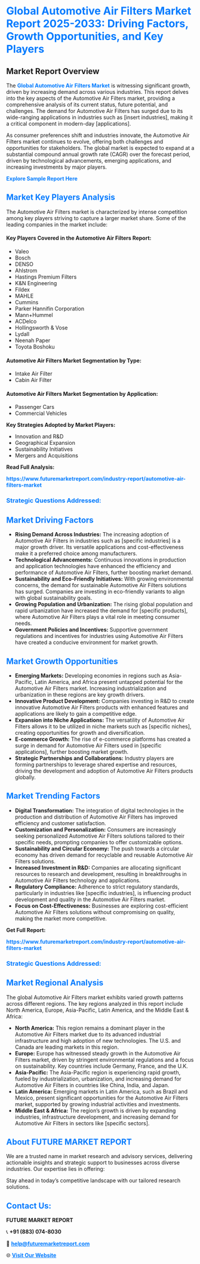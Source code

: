 <h1 style="color: #007BFF;">Global Automotive Air Filters Market Report 2025-2033: Driving Factors, Growth Opportunities, and Key Players</h1>

<section id="overview">
<h2>Market Report Overview</h2>
<p>The <a href="https://www.futuremarketreport.com/industry-report/automotive-air-filters-market" style="color: #007BFF; text-decoration: none;"><strong>Global Automotive Air Filters Market</strong></a> is witnessing significant growth, driven by increasing demand across various industries. This report delves into the key aspects of the Automotive Air Filters market, providing a comprehensive analysis of its current status, future potential, and challenges. The demand for Automotive Air Filters has surged due to its wide-ranging applications in industries such as [insert industries], making it a critical component in modern-day [applications].</p>
<p>As consumer preferences shift and industries innovate, the Automotive Air Filters market continues to evolve, offering both challenges and opportunities for stakeholders. The global market is expected to expand at a substantial compound annual growth rate (CAGR) over the forecast period, driven by technological advancements, emerging applications, and increasing investments by major players.</p>
</section>

<section id="overview">
<p><a href="https://www.futuremarketreport.com/request-sample/reportId=41236" style="color: #007BFF; text-decoration: none;"><strong>Explore Sample Report Here</strong></a></p>
</section>

<section id="key-players">
<h2 style="color: #007BFF;">Market Key Players Analysis</h2>
<p>The Automotive Air Filters market is characterized by intense competition among key players striving to capture a larger market share. Some of the leading companies in the market include:</p>
<h4>Key Players Covered in the Automotive Air Filters Report:</h4>
<ul><li>Valeo</li><li>Bosch</li><li>DENSO</li><li>Ahlstrom</li><li>Hastings Premium Filters</li><li>K&amp;N Engineering</li><li>Fildex</li><li>MAHLE</li><li>Cummins</li><li>Parker Hannifin Corporation</li><li>Mann+Hummel</li><li>ACDelco</li><li>Hollingsworth &amp; Vose</li><li>Lydall</li><li>Neenah Paper</li><li>Toyota Boshoku</li></ul>
<h4>Automotive Air Filters Market Segmentation by Type:</h4>
<ul><li>Intake Air Filter</li><li>Cabin Air Filter</li></ul>

<h4>Automotive Air Filters Market Segmentation by Application:</h4>
<ul><li>Passenger Cars</li><li>Commercial Vehicles</li></ul>
<p><strong>Key Strategies Adopted by Market Players:</strong></p>
<ul>
<li>Innovation and R&D</li>
<li>Geographical Expansion</li>
<li>Sustainability Initiatives</li>
<li>Mergers and Acquisitions</li>
</ul>
</section>

<section>
<p><strong>Read Full Analysis: </strong></p><a href="https://www.futuremarketreport.com/industry-report/automotive-air-filters-market" style="color: #007BFF; text-decoration: none;"><strong>https://www.futuremarketreport.com/industry-report/automotive-air-filters-market</strong></a>
<h3 style="color: #007BFF;">Strategic Questions Addressed:</h3>
</section>

<section id="driving-factors">
<h2 style="color: #007BFF;">Market Driving Factors</h2>
<ul>
<li><strong>Rising Demand Across Industries:</strong> The increasing adoption of Automotive Air Filters in industries such as [specific industries] is a major growth driver. Its versatile applications and cost-effectiveness make it a preferred choice among manufacturers.</li>
<li><strong>Technological Advancements:</strong> Continuous innovations in production and application technologies have enhanced the efficiency and performance of Automotive Air Filters, further boosting market demand.</li>
<li><strong>Sustainability and Eco-Friendly Initiatives:</strong> With growing environmental concerns, the demand for sustainable Automotive Air Filters solutions has surged. Companies are investing in eco-friendly variants to align with global sustainability goals.</li>
<li><strong>Growing Population and Urbanization:</strong> The rising global population and rapid urbanization have increased the demand for [specific products], where Automotive Air Filters plays a vital role in meeting consumer needs.</li>
<li><strong>Government Policies and Incentives:</strong> Supportive government regulations and incentives for industries using Automotive Air Filters have created a conducive environment for market growth.</li>
</ul>
</section>

<section id="growth-opportunities">
<h2 style="color: #007BFF;">Market Growth Opportunities</h2>
<ul>
<li><strong>Emerging Markets:</strong> Developing economies in regions such as Asia-Pacific, Latin America, and Africa present untapped potential for the Automotive Air Filters market. Increasing industrialization and urbanization in these regions are key growth drivers.</li>
<li><strong>Innovative Product Development:</strong> Companies investing in R&D to create innovative Automotive Air Filters products with enhanced features and applications are likely to gain a competitive edge.</li>
<li><strong>Expansion into Niche Applications:</strong> The versatility of Automotive Air Filters allows it to be utilized in niche markets such as [specific niches], creating opportunities for growth and diversification.</li>
<li><strong>E-commerce Growth:</strong> The rise of e-commerce platforms has created a surge in demand for Automotive Air Filters used in [specific applications], further boosting market growth.</li>
<li><strong>Strategic Partnerships and Collaborations:</strong> Industry players are forming partnerships to leverage shared expertise and resources, driving the development and adoption of Automotive Air Filters products globally.</li>
</ul>
</section>

<section id="trending-factors">
<h2 style="color: #007BFF;">Market Trending Factors</h2>
<ul>
<li><strong>Digital Transformation:</strong> The integration of digital technologies in the production and distribution of Automotive Air Filters has improved efficiency and customer satisfaction.</li>
<li><strong>Customization and Personalization:</strong> Consumers are increasingly seeking personalized Automotive Air Filters solutions tailored to their specific needs, prompting companies to offer customizable options.</li>
<li><strong>Sustainability and Circular Economy:</strong> The push towards a circular economy has driven demand for recyclable and reusable Automotive Air Filters solutions.</li>
<li><strong>Increased Investment in R&D:</strong> Companies are allocating significant resources to research and development, resulting in breakthroughs in Automotive Air Filters technology and applications.</li>
<li><strong>Regulatory Compliance:</strong> Adherence to strict regulatory standards, particularly in industries like [specific industries], is influencing product development and quality in the Automotive Air Filters market.</li>
<li><strong>Focus on Cost-Effectiveness:</strong> Businesses are exploring cost-efficient Automotive Air Filters solutions without compromising on quality, making the market more competitive.</li>
</ul>
</section>

<section>
<p><strong>Get Full Report: </strong></p><a href="https://www.futuremarketreport.com/industry-report/automotive-air-filters-market" style="color: #007BFF; text-decoration: none;"><strong>https://www.futuremarketreport.com/industry-report/automotive-air-filters-market</strong></a>
<h3 style="color: #007BFF;">Strategic Questions Addressed:</h3>
</section>


<section id="regional-analysis">
<h2 style="color: #007BFF;">Market Regional Analysis</h2>
<p>The global Automotive Air Filters market exhibits varied growth patterns across different regions. The key regions analyzed in this report include North America, Europe, Asia-Pacific, Latin America, and the Middle East & Africa:</p>
<ul>
<li><strong>North America:</strong> This region remains a dominant player in the Automotive Air Filters market due to its advanced industrial infrastructure and high adoption of new technologies. The U.S. and Canada are leading markets in this region.</li>
<li><strong>Europe:</strong> Europe has witnessed steady growth in the Automotive Air Filters market, driven by stringent environmental regulations and a focus on sustainability. Key countries include Germany, France, and the U.K.</li>
<li><strong>Asia-Pacific:</strong> The Asia-Pacific region is experiencing rapid growth, fueled by industrialization, urbanization, and increasing demand for Automotive Air Filters in countries like China, India, and Japan.</li>
<li><strong>Latin America:</strong> Emerging markets in Latin America, such as Brazil and Mexico, present significant opportunities for the Automotive Air Filters market, supported by growing industrial activities and investments.</li>
<li><strong>Middle East & Africa:</strong> The region’s growth is driven by expanding industries, infrastructure development, and increasing demand for Automotive Air Filters in sectors like [specific sectors].</li>
</ul>
</section>

<footer>
<h2 style="color: #007BFF;">About FUTURE MARKET REPORT</h2>
<p>We are a trusted name in market research and advisory services, delivering actionable insights and strategic support to businesses across diverse industries. Our expertise lies in offering:</p>

<p>Stay ahead in today’s competitive landscape with our tailored research solutions.</p>

<h2 style="color: #007BFF;">Contact Us:</h2>
<p><strong>FUTURE MARKET REPORT</strong></p>
<p>📞 <strong>+91 (883) 074-8030</strong></p>
<p>📧 <strong><a href="mailto:help@futuremarketreport.com" style="color: #007BFF;">help@futuremarketreport.com</a></strong></p>
<p>🌐 <strong><a href="https://www.futuremarketreport.com/" style="color: #007BFF;">Visit Our Website</a></strong></p>
</footer>